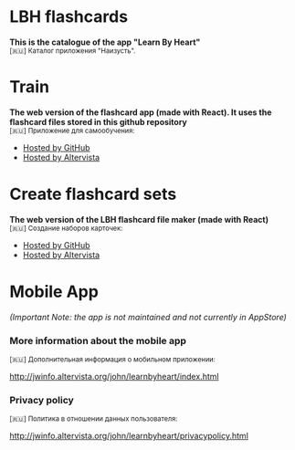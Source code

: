 # LBH flashcards
**This is the catalogue of the app "Learn By Heart"**  
<sub>[:ru:] Каталог приложения "Наизусть".</sub>

# Train

**The web version of the flashcard app (made with React). It uses the flashcard files stored in this github repository**  
<sub>[:ru:] Приложение для самообучения:</sub>

* [Hosted by GitHub](https://jwidht.github.io/LBH-Catalogue/code/lbh-web/build/)
* [Hosted by Altervista](http://jwinfo.altervista.org/lbh-react-quiz/)

# Create flashcard sets

**The web version of the LBH flashcard file maker (made with React)**  
<sub>[:ru:] Создание наборов карточек:</sub>

* [Hosted by GitHub](https://jwidht.github.io/LBH-Catalogue/code/lbh-populator-react/build/)
* [Hosted by Altervista](http://jwinfo.altervista.org/lbh-react/)

# Mobile App 
*(Important Note: the app is not maintained and not currently in AppStore)*

###  More information about the mobile app
<sub>[:ru:] Дополнительная информация о мобильном приложении:</sub>

http://jwinfo.altervista.org/john/learnbyheart/index.html

### Privacy policy
<sub>[:ru:] Политика в отношении данных пользователя:</sub>

http://jwinfo.altervista.org/john/learnbyheart/privacypolicy.html

